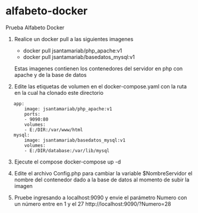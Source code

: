 # alfabeto-docker
Prueba Alfabeto Docker

1. Realice un docker pull a las siguientes imagenes
    - docker pull jsantamariab/php_apache:v1
    - docker pull jsantamariab/basedatos_mysql:v1
    
    Estas imagenes contienen los contenedores del servidor en php con apache y de la base de datos

2. Edite las etiquetas de volumen en el docker-compose.yaml con la ruta en la cual ha clonado este directorio
 ```
    app:
        image: jsantamariab/php_apache:v1
        ports:
        - 9090:80
        volumes:
        - E:/DIR:/var/www/html
    mysql:
        image: jsantamariab/basedatos_mysql:v1
        volumes:
        - E:/DIR/database:/var/lib/mysql
``` 
3. Ejecute el compose
    docker-compose up -d

4. Edite el archivo Config.php para cambiar la variable $NombreServidor el nombre del contenedor dado a la base de datos al momento de subir la imagen

5. Pruebe ingresando a localhost:9090 y envie el parámetro Numero con un número entre en 1 y el 27
    http://localhost:9090/?Numero=28
    
